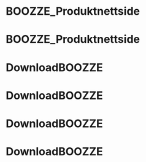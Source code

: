 # BOOZZE_Produktnettside
# BOOZZE_Produktnettside
# DownloadBOOZZE
# DownloadBOOZZE
# DownloadBOOZZE
# DownloadBOOZZE
